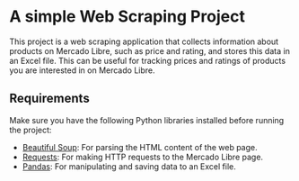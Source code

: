 # A simple Web Scraping Project

This project is a web scraping application that collects information about products on Mercado Libre, such as price and rating, and stores this data in an Excel file. This can be useful for tracking prices and ratings of products you are interested in on Mercado Libre.

## Requirements

Make sure you have the following Python libraries installed before running the project:
- [Beautiful Soup](https://www.crummy.com/software/BeautifulSoup/bs4/doc/): For parsing the HTML content of the web page.
- [Requests](https://docs.python-requests.org/en/latest/): For making HTTP requests to the Mercado Libre page.
- [Pandas](https://pandas.pydata.org/): For manipulating and saving data to an Excel file.

